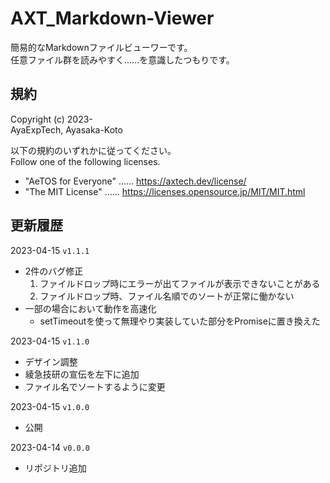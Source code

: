 # AXT_Markdown-Viewer

簡易的なMarkdownファイルビューワーです。  
任意ファイル群を読みやすく……を意識したつもりです。

## 規約

Copyright (c) 2023-  
AyaExpTech, Ayasaka-Koto

以下の規約のいずれかに従ってください。  
Follow one of the following licenses.

- "AeTOS for Everyone" …… https://axtech.dev/license/
- "The MIT License" …… https://licenses.opensource.jp/MIT/MIT.html

## 更新履歴

2023-04-15 `v1.1.1`
- 2件のバグ修正
    1. ファイルドロップ時にエラーが出てファイルが表示できないことがある
    2. ファイルドロップ時、ファイル名順でのソートが正常に働かない
- 一部の場合において動作を高速化
    - setTimeoutを使って無理やり実装していた部分をPromiseに置き換えた

2023-04-15 `v1.1.0`
- デザイン調整
- 綾急技研の宣伝を左下に追加
- ファイル名でソートするように変更

2023-04-15 `v1.0.0`
- 公開

2023-04-14 `v0.0.0`
- リポジトリ追加
